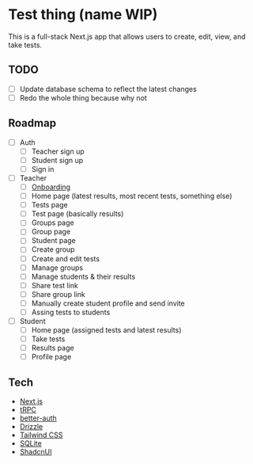 # Test thing (name WIP)

This is a full-stack Next.js app that allows users to create, edit, view, and take tests.

## TODO

- [ ] Update database schema to reflect the latest changes
- [ ] Redo the whole thing because why not

## Roadmap

- [ ] Auth
  - [ ] Teacher sign up
  - [ ] Student sign up
  - [ ] Sign in
- [ ] Teacher
  - [ ] [Onboarding](https://github.com/enszrlu/NextStep)
  - [ ] Home page (latest results, most recent tests, something else)
  - [ ] Tests page
  - [ ] Test page (basically results)
  - [ ] Groups page
  - [ ] Group page
  - [ ] Student page
  - [ ] Create group
  - [ ] Create and edit tests
  - [ ] Manage groups
  - [ ] Manage students & their results
  - [ ] Share test link
  - [ ] Share group link
  - [ ] Manually create student profile and send invite
  - [ ] Assing tests to students
- [ ] Student
  - [ ] Home page (assigned tests and latest results)
  - [ ] Take tests
  - [ ] Results page
  - [ ] Profile page

## Tech

- [Next.js](https://nextjs.org)
- [tRPC](https://trpc.io)
- [better-auth](https://www.better-auth.com/)
- [Drizzle](https://orm.drizzle.team)
- [Tailwind CSS](https://tailwindcss.com)
- [SQLite](https://www.sqlite.org/)
- [ShadcnUI](https://ui.shadcn.com/)
